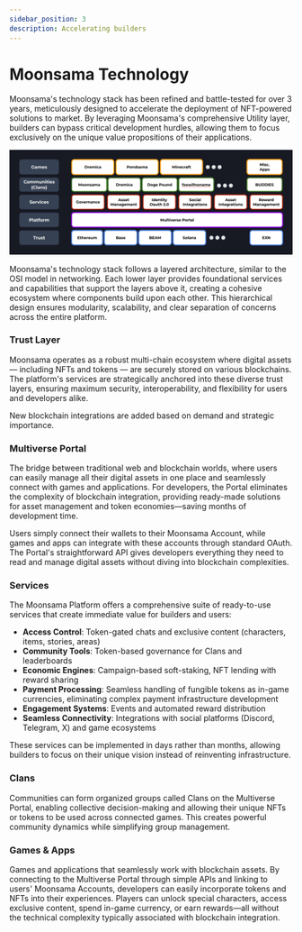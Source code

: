 ```yaml
---
sidebar_position: 3
description: Accelerating builders
---
```


# Moonsama Technology

Moonsama's technology stack has been refined and battle-tested for over 3 years, meticulously designed to accelerate the deployment of NFT-powered solutions to market. By leveraging Moonsama's comprehensive Utility layer, builders can bypass critical development hurdles, allowing them to focus exclusively on the unique value propositions of their applications.

![tech-stack](img/moonsama-tech-stack-2.png)

Moonsama's technology stack follows a layered architecture, similar to the OSI model in networking. Each lower layer provides foundational services and capabilities that support the layers above it, creating a cohesive ecosystem where components build upon each other. This hierarchical design ensures modularity, scalability, and clear separation of concerns across the entire platform.

### Trust Layer
Moonsama operates as a robust multi-chain ecosystem where digital assets — including NFTs and tokens — are securely stored on various blockchains. The platform's services are strategically anchored into these diverse trust layers, ensuring maximum security, interoperability, and flexibility for users and developers alike.

New blockchain integrations are added based on demand and strategic importance.

### Multiverse Portal
The bridge between traditional web and blockchain worlds, where users can easily manage all their digital assets in one place and seamlessly connect with games and applications. For developers, the Portal eliminates the complexity of blockchain integration, providing ready-made solutions for asset management and token economies—saving months of development time.

Users simply connect their wallets to their Moonsama Account, while games and apps can integrate with these accounts through standard OAuth. The Portal's straightforward API gives developers everything they need to read and manage digital assets without diving into blockchain complexities.

### Services
The Moonsama Platform offers a comprehensive suite of ready-to-use services that create immediate value for builders and users:

- **Access Control**: Token-gated chats and exclusive content (characters, items, stories, areas)
- **Community Tools**: Token-based governance for Clans and leaderboards
- **Economic Engines**: Campaign-based soft-staking, NFT lending with reward sharing
- **Payment Processing**: Seamless handling of fungible tokens as in-game currencies, eliminating complex payment infrastructure development
- **Engagement Systems**: Events and automated reward distribution
- **Seamless Connectivity**: Integrations with social platforms (Discord, Telegram, X) and game ecosystems


These services can be implemented in days rather than months, allowing builders to focus on their unique vision instead of reinventing infrastructure.

### Clans
Communities can form organized groups called Clans on the Multiverse Portal, enabling collective decision-making and allowing their unique NFTs or tokens to be used across connected games. This creates powerful community dynamics while simplifying group management.

### Games & Apps
Games and applications that seamlessly work with blockchain assets. By connecting to the Multiverse Portal through simple APIs and linking to users' Moonsama Accounts, developers can easily incorporate tokens and NFTs into their experiences. Players can unlock special characters, access exclusive content, spend in-game currency, or earn rewards—all without the technical complexity typically associated with blockchain integration.

